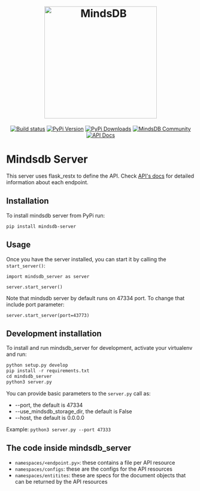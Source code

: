 <h1 align="center">
	<img width="300" src="https://github.com/mindsdb/mindsdb/blob/master/assets/MindsDBColorPurp@3x.png?raw=true" alt="MindsDB"> 
	<br>
	
</h1>

<p align="center">
    <a href="https://travis-ci.com/mindsdb/mindsdb_server"><img src="https://travis-ci.com/mindsdb/mindsdb_server.svg?branch=master" alt="Build status"></a>
   <a href="https://pypi.org/project/mindsdb-server/"><img src="https://badge.fury.io/py/mindsdb-server.svg" alt="PyPi Version"></a>
  <a href="https://pypi.org/project/mindsdb-server/"><img src="https://img.shields.io/pypi/dm/mindsdb-server" alt="PyPi Downloads"></a>
  <a href="https://community.mindsdb.com/"><img src="https://img.shields.io/discourse/posts?server=https%3A%2F%2Fcommunity.mindsdb.com%2F" alt="MindsDB Community"></a>
  <a href="https://apidocs.mindsdb.com/?version=latest"><img src="https://img.shields.io/badge/API-Documentation-green" alt="API Docs"></a>
</p>

# Mindsdb Server

This server uses flask_restx to define the API. Check [API's docs](https://apidocs.mindsdb.com/?version=latest) for detailed information about each endpoint.

## Installation

To install mindsdb server from PyPi run:
```
pip install mindsdb-server
```

## Usage
Once you have the server installed, you can start it by calling the `start_server()`:
```
import mindsdb_server as server

server.start_server()
```
Note that mindsdb server by default runs on 47334 port. To change that include port parameter:
```
server.start_server(port=43773)
```

## Development installation

To install and run mindsdb_server for development, activate your virtualenv and run:

```python
python setup.py develop
pip install -r requirements.txt
cd mindsdb_server
python3 server.py
```
You can provide basic parameters to the `server.py` call as:
* --port, the default is 47334
* --use_mindsdb_storage_dir, the default is False
* --host, the default is 0.0.0.0

Example: `python3 server.py --port 47333`

## The code inside mindsdb_server

 * ```namespaces/<endpoint.py>```: these contains a file per API resource 
 * ```namespaces/configs```: these are the configs for the API resources
 * ```namespaces/entitites```: these are specs for the document objects that can be returned by the API resources
 
